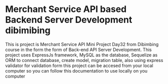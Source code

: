 # Merchant Service API based Backend Server Development dibimibing
This is project is Merchant Service API Mini Project Day32 from Dibimbing course in the form the form of Back-end API Server Development. This project uses ExpressJs framework, MySQL as the database, Sequelize as ORM to connect database, create model, migration table, also using express validator for validation form this project can be accesed from your local computer so you can follow this documentation to use locally on you computer